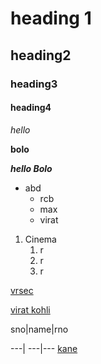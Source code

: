 
# heading 1
## heading2
### heading3
#### heading4
*hello*

**bolo**

***hello Bolo***

* abd
  * rcb
  * max
  * virat

1. Cinema
    1. r
    2. r
    3. r
    
[vrsec](https://www.google.com/search?channel=fs&client=ubuntu&q=vrsec)

[virat kohli](https://images.news18.com/ibnlive/uploads/2021/09/virat-kohli-bat-skipper-16318006124x3.jpg)
    
 sno|name|rno
 
 ---| ---|---
  [kane](https://gumlet.assettype.com/freepressjournal/2019-10/af773361-6fe8-4e6d-a91b-fd0cf98ec2f2/cats.jpg?format=webp&w=400&dpr=2.6)  
 
   
 

